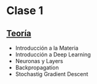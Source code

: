 # Clase 1

## [Teoría](teoria/presentacion/slides.pdf)

* Introducción a la Materia
* Introducción a Deep Learning
* Neuronas y Layers
* Backpropagation
* Stochastig Gradient Descent